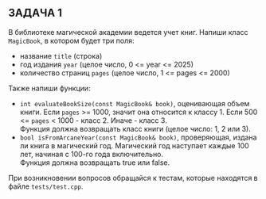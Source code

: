 ## ЗАДАЧА 1
В библиотеке магической академии ведется учет книг. 
Напиши класс `MagicBook`, в котором будет три поля:
- название `title` (строка)
- год издания `year` (целое число, 0 <= year <= 2025)
- количество страниц `pages` (целое число, 1 <= pages <= 2000)

Также напиши функции:
- `int evaluateBookSize(const MagicBook& book)`, оценивающая объем книги. Если `pages` >= 1000, значит она относится к классу 1. Если 500 <= `pages` < 1000 - класс 2. Иначе - класс 3.   
Функция должна возвращать класс книги (целое число: 1, 2 или 3).
- `bool isFromArcaneYear(const MagicBook& book)`, проверяющая, издана ли книга в магический год. Магический год наступает каждые 100 лет, начиная с 100-го года включительно.  
Функция должна возвращать true или false.

При возникновении вопросов обращайся к тестам, которые находятся в файле `tests/test.cpp`.
